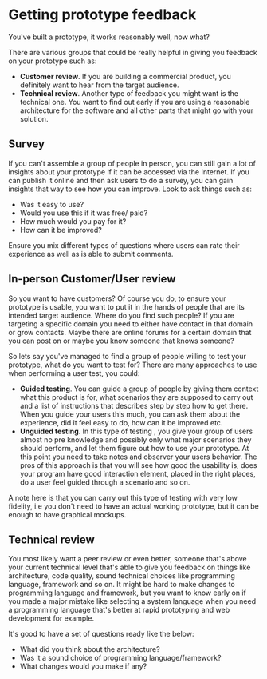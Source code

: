 # Getting prototype feedback

You've built a prototype, it works reasonably well, now what?

There are various groups that could be really helpful in giving you feedback on your prototype such as:

- **Customer review**. If you are building a commercial product, you definitely want to hear from the target audience. 
- **Technical review**. Another type of feedback you might want is the technical one. You want to find out early if you are using a reasonable architecture for the software and all other parts that might go with your solution.

## Survey

If you can't assemble a group of people in person, you can still gain a lot of insights about your prototype if it can be accessed via the Internet. If you can publish it online and then ask users to do a survey, you can gain insights that way to see how you can improve. Look to ask things such as:

- Was it easy to use?
- Would you use this if it was free/ paid?
- How much would you pay for it?
- How can it be improved?

Ensure you mix different types of questions where users can rate their experience as well as is able to submit comments.

## In-person Customer/User review

So you want to have customers? Of course you do, to ensure your prototype is usable, you want to put it in the hands of people that are its intended target audience. Where do you find such people? If you are targeting a specific domain you need to either have contact in that domain or grow contacts. Maybe there are online forums for a certain domain that you can post on or maybe you know someone that knows someone?

So lets say you've managed to find a group of people willing to test your prototype, what do you want to test for? There are many approaches to use when performing a user test, you could:

- **Guided testing**. You can guide a group of people by giving them context what this product is for, what scenarios they are supposed to carry out and a list of instructions that describes step by step how to get there. When you guide your users this much, you can ask them about the experience, did it feel easy to do, how can it be improved etc.
- **Unguided testing**. In this type of testing , you give your group of users almost no pre knowledge and possibly only what major scenarios they should perform, and let them figure out how to use your prototype. At this point you need to take notes and observer your users behavior. The pros of this approach is that you will see how good the usability is, does your program have good interaction element, placed in the right places, do a user feel guided through a scenario and so on.

A note here is that you can carry out this type of testing with very low fidelity, i.e you don't need to have an actual working prototype, but it can be enough to have graphical mockups.

## Technical review

You most likely want a peer review or even better, someone that's above your current technical level that's able to give you feedback on things like architecture, code quality, sound technical choices like programming language, framework and so on. It might be hard to make changes to programming language and framework, but you want to know early on if you made a major mistake like selecting a system language when you need a programming language that's better at rapid prototyping and web development for example.

It's good to have a set of questions ready like the below:

- What did you think about the architecture?
- Was it a sound choice of programming language/framework?
- What changes would you make if any?

